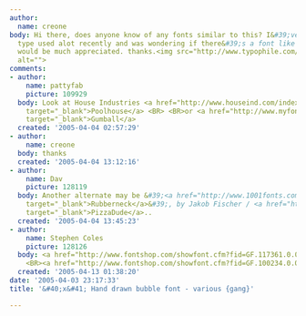 ```yaml
---
author:
  name: creone
body: Hi there, does anyone know of any fonts similar to this? I&#39;ve seen similar
  type used alot recently and was wondering if there&#39;s a font like it. any help
  would be much appreciated. thanks.<img src="http://www.typophile.com/forums/messages/83/68682.jpg"
  alt="">
comments:
- author:
    name: pattyfab
    picture: 109929
  body: Look at House Industries <a href="http://www.houseind.com/index.php?page=showfont&amp;id=14&amp;subpage=viewfonts"
    target="_blank">Poolhouse</a> <BR> <BR>or <a href="http://www.myfonts.com/fonts/canadatype/gumball/regular/testdrive.html?s=ROCKWELL&amp;p=60"
    target="_blank">Gumball</a>
  created: '2005-04-04 02:57:29'
- author:
    name: creone
  body: thanks
  created: '2005-04-04 13:12:16'
- author:
    name: Dav
    picture: 128119
  body: Another alternate may be &#39;<a href="http://www.1001fonts.com/font_details.html?font_id=925"
    target="_blank">Rubberneck</a>&#39;, by Jakob Fischer / <a href="http://www.pizzadude.dk"
    target="_blank">PizzaDude</a>..
  created: '2005-04-04 13:45:23'
- author:
    name: Stephen Coles
    picture: 128126
  body: <a href="http://www.fontshop.com/showfont.cfm?fid=GF.117361.0.0" target="_blank">Arbuckle</a>
    <BR><a href="http://www.fontshop.com/showfont.cfm?fid=GF.100234.0.0" target="_blank">Bollocks</a>
  created: '2005-04-13 01:38:20'
date: '2005-04-03 23:17:33'
title: '&#40;x&#41; Hand drawn bubble font - various {gang}'

---
```


